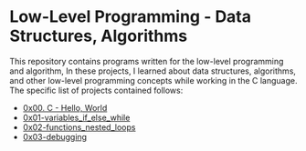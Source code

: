 # Low-Level Programming - Data Structures, Algorithms

This repository contains programs written for the low-level programming and algorithm, In these projects, I learned about data structures, algorithms, and other low-level programming concepts while working in the C language. The specific list of projects contained follows:

+ [0x00. C - Hello, World](https://github.com/BigGtpoint/alx-low_level_programming/tree/main/0x00-hello_world)
+ [0x01-variables_if_else_while](https://github.com/BigGtpoint/alx-low_level_programming/tree/main/0x01-variables_if_else_while)
+ [0x02-functions_nested_loops](https://github.com/BigGtpoint/alx-low_level_programming/tree/main/0x02-functions_nested_loops)
+ [0x03-debugging](https://github.com/BigGtpoint/alx-low_level_programming/tree/main/0x03-debugging)
